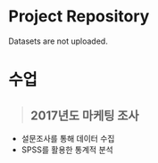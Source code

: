 # Project Repository
Datasets are not uploaded.


# 수업
> ## 2017년도 마케팅 조사
 - 설문조사를 통해 데이터 수집
 - SPSS를 활용한 통계적 분석
